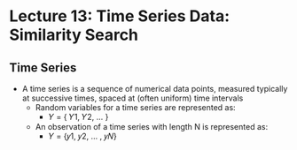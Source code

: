 # Lecture 13: Time Series Data: Similarity Search
## Time Series
* A time series is a sequence of numerical data points, measured typically at successive times, spaced at (often uniform) time intervals
  * Random variables for a time series are represented as:
    * 𝑌 = { 𝑌1, 𝑌2, … }
  * An observation of a time series with length N is represented as:
    * 𝑌 = {𝑦1, 𝑦2, … , 𝑦𝑁}

